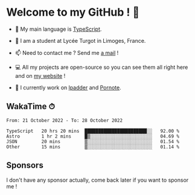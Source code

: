 # Welcome to my GitHub ! 🌃

- 🔭 My main language is [TypeScript](https://www.typescriptlang.org/).

- 🌱 I am a student at Lycée Turgot in Limoges, France.

- 📫 Need to contact me ? Send me <a href="mailto:mikkel@milescode.dev">a mail</a> !

- 💻 All my projects are open-source so you can see them all right here and on <a href="https://www.vexcited.ml">my website</a> !

- 👀 I currently work on [lpadder](https://github.com/Vexcited/lpadder) and [Pornote](https://github.com/Vexcited/Pornote).

## WakaTime ⏱

<!--START_SECTION:waka-->

```text
From: 21 October 2022 - To: 28 October 2022

TypeScript   20 hrs 20 mins  ███████████████████████░░   92.00 %
Astro        1 hr 2 mins     █▒░░░░░░░░░░░░░░░░░░░░░░░   04.69 %
JSON         20 mins         ▒░░░░░░░░░░░░░░░░░░░░░░░░   01.54 %
Other        15 mins         ▒░░░░░░░░░░░░░░░░░░░░░░░░   01.14 %
```

<!--END_SECTION:waka-->

## Sponsors

I don't have any sponsor actually, come back later if you want to sponsor me !
